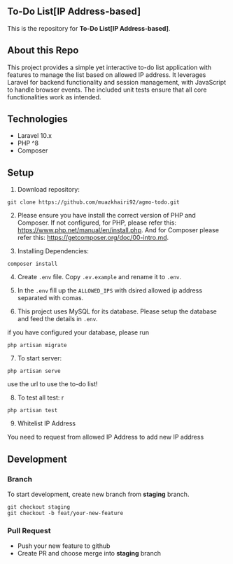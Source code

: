 ## To-Do List[IP Address-based]

This is the repository for **To-Do List[IP Address-based]**.

## About this Repo

This project provides a simple yet interactive to-do list application with features to manage the list based on allowed IP address. It leverages Laravel for backend functionality and session management, with JavaScript to handle browser events. The included unit tests ensure that all core functionalities work as intended.


## Technologies

- Laravel 10.x
- PHP ^8
- Composer

## Setup

1. Download repository:

```
git clone https://github.com/muazkhairi92/agmo-todo.git
```

2. Please ensure you have install the correct version of PHP and Composer. If not configured, for PHP, please refer this: https://www.php.net/manual/en/install.php. And for Composer please refer this: https://getcomposer.org/doc/00-intro.md.

3. Installing Dependencies:

```
composer install
```

4. Create `.env` file. Copy `.ev.example` and rename it to `.env`.

5. In the `.env` fill up the `ALLOWED_IPS` with dsired allowed ip address separated with comas.

6. This project uses MySQL for its database. Please setup the database and feed the details in `.env`.

if you have configured your database, please run
```
php artisan migrate
```

7. To start server:

```
php artisan serve
```

use the url to use the to-do list!

8. To test all test:
r
```
php artisan test
```
9. Whitelist IP Address

You need to request from allowed IP Address to add new IP address


## Development

### Branch

To start development, create new branch from **staging** branch.

```
git checkout staging
git checkout -b feat/your-new-feature
```

### Pull Request

- Push your new feature to github
- Create PR and choose merge into **staging** branch
